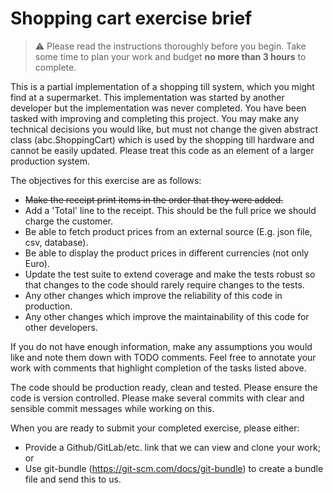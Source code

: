 # Shopping cart exercise brief

> ⚠ Please read the instructions thoroughly before you begin. Take some time to plan your work and budget **no more than 3 hours** to complete.

This is a partial implementation of a shopping till system, which you might find at a supermarket.
This implementation was started by another developer but the implementation was never completed. You have been tasked with improving and completing this project.
You may make any technical decisions you would like, but must not change the given abstract class (abc.ShoppingCart) which is used by the shopping till hardware and cannot be easily updated.
Please treat this code as an element of a larger production system.

The objectives for this exercise are as follows:
- ~~Make the receipt print items in the order that they were added.~~
- Add a 'Total' line to the receipt. This should be the full price we should charge the customer.
- Be able to fetch product prices from an external source (E.g. json file, csv, database).
- Be able to display the product prices in different currencies (not only Euro).
- Update the test suite to extend coverage and make the tests robust so that changes to the code should rarely require changes to the tests.
- Any other changes which improve the reliability of this code in production.
- Any other changes which improve the maintainability of this code for other developers.

If you do not have enough information, make any assumptions you would like and note them down with TODO comments. Feel free to annotate your work with comments that highlight completion of the tasks listed above.

The code should be production ready, clean and tested. Please ensure the code is version controlled. Please make several commits with clear and sensible commit messages while working on this.

When you are ready to submit your completed exercise, please either:
- Provide a Github/GitLab/etc. link that we can view and clone your work; or
- Use git-bundle (https://git-scm.com/docs/git-bundle) to create a bundle file and send this to us.
